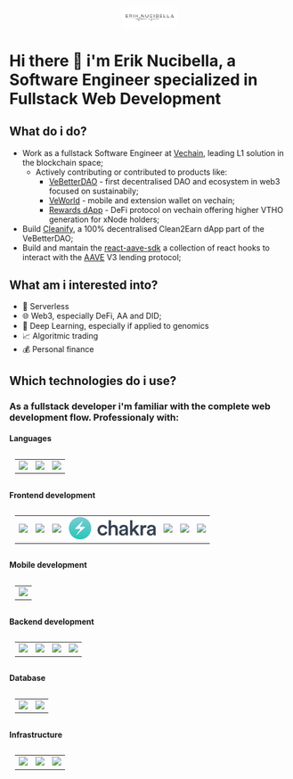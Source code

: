 <!--
**akanoce/akanoce** is a ✨ _special_ ✨ repository because its `README.md` (this file) appears on your GitHub profile.
-->
<div id="header" align="center">
  <img src="img/logo.png" width="100"/>
</div>

# Hi there 👋 i'm Erik Nucibella, a Software Engineer specialized in Fullstack Web Development

## What do i do?

- Work as a fullstack Software Engineer at [Vechain](http://vechain.org/), leading L1 solution in the blockchain space;
  - Actively contributing or contributed to products like:
     -  [VeBetterDAO](https://governanace.vebetterdao.org) - first decentralised DAO and ecosystem in web3 focused on sustainabily;
     -  [VeWorld](https://veworld.com) - mobile and extension wallet on vechain;
     -  [Rewards dApp](https://app.rewards.vechain.org) - DeFi protocol on vechain offering higher VTHO generation for xNode holders;
- Build [Cleanify](https://cleanify.vet/), a 100% decentralised Clean2Earn dApp part of the VeBetterDAO;
- Build and mantain the [react-aave-sdk](https://github.com/akanoce/react-aave-sdk) a collection of react hooks to interact with the [AAVE](https://aave.com) V3 lending protocol;

## What am i interested into?

- :satellite: Serverless
- :globe_with_meridians: Web3, especially DeFi, AA and DID;
- :100: Deep Learning, especially if applied to genomics
- :chart_with_upwards_trend: Algoritmic trading
- :moneybag: Personal finance

## Which technologies do i use?

### As a fullstack developer i'm familiar with the complete web development flow. Professionaly with:

#### Languages

<table style="padding:10px" >
  <tr>
    <td> 
  <img src='https://upload.wikimedia.org/wikipedia/commons/6/6a/JavaScript-logo.png?20120221235433' height='40px' />
    </td>
      
 <td>
  <img src='https://upload.wikimedia.org/wikipedia/commons/thumb/4/4c/Typescript_logo_2020.svg/1200px-Typescript_logo_2020.svg.png' height='40px' />
    </td>
     <td>
  <img src='https://upload.wikimedia.org/wikipedia/commons/thumb/c/c3/Python-logo-notext.svg/1024px-Python-logo-notext.svg.png' height='40px' />
    </td>
    
</tr>
  </table>

#### Frontend development

<table style="padding:10px" >
  <tr>
    <td> 
    <img src='https://p92.hu/binaries/content/gallery/p92website/technologies/htmlcssjs-overview.png'  height="40px" />
    </td>
      
 <td>
    <img src='https://upload.wikimedia.org/wikipedia/commons/thumb/a/a7/React-icon.svg/2300px-React-icon.svg.png' height="40px" />
    </td>
      <td> 
  <img src='https://upload.wikimedia.org/wikipedia/commons/thumb/8/8e/Nextjs-logo.svg/800px-Nextjs-logo.svg.png' height='40px' />
    </td>
      <td> 
  <img src='https://raw.githubusercontent.com/chakra-ui/chakra-ui/main/media/logo-colored@2x.png?raw=true' height='40px' />
    </td>
     <td>
    <img src='https://www.drupal.org/files/project-images/screenshot_361.png' height="40px" />
    </td>
             <td>
  <img src='https://redux.js.org/img/redux-logo-landscape.png' height='40px' />
    </td>
         <td>
  <img src='https://encrypted-tbn0.gstatic.com/images?q=tbn:ANd9GcSOE6WU1hB5GbzvotwnWGQFhcZ_BCWB8Yaw_A&s' height='40px' />
    </td>
    
    
</tr>

  </table>
  
#### Mobile development 
<table style="padding:10px" >
  <tr>
    <td> 
<img src='https://www.datocms-assets.com/45470/1631026680-logo-react-native.png' height='40px' />
    </td>
    
</tr>
  </table>
  
#### Backend development 
<table style="padding:10px" >
  <tr>
    <td> 
  <img src='https://upload.wikimedia.org/wikipedia/commons/thumb/7/7e/Node.js_logo_2015.svg/2560px-Node.js_logo_2015.svg.png' height='40px' />
    </td>
        <td> 
  <img src='https://cdn.worldvectorlogo.com/logos/fastapi-1.svg' height='40px' />
    </td>
         <td>
  <img src='https://www.geekandjob.com/uploads/wiki/2e5b0058b2d38158b21439fe06e9b8fabe3cb139.png' height='40px' />
    </td>
         <td>
  <img src='https://repository-images.githubusercontent.com/69495170/8125e100-61bc-11e9-8d9f-eb01f522f962' height='40px' />
    </td>
    
</tr>
  </table>

#### Database 
<table style="padding:10px" >
  <tr>
    <td> 
  <img src='https://upload.wikimedia.org/wikipedia/commons/thumb/9/93/MongoDB_Logo.svg/2560px-MongoDB_Logo.svg.png' height='40px' />
    </td>
        <td> 
  <img src='https://code.4noobz.net/wp-content/uploads/2019/07/MongoDB-Realm-database.png' height='40px' />
    </td>

    
</tr>
  </table>
  
#### Infrastructure 
<table style="padding:10px">
  <tr>
        <td> 
  <img src='https://d1.awsstatic.com/acs/characters/Logos/Docker-Logo_Horizontel_279x131.b8a5c41e56b77706656d61080f6a0217a3ba356d.png' height='40px' />
    </td>
            <td> 
  <img src='https://i0.wp.com/indomus.it/wp-content/uploads/Docker-Compose-Logo.jpg?fit=1851%2C889&ssl=1' height='40px' />
    </td>
            <td> 
  <img src='https://logowik.com/content/uploads/images/nginx7281.logowik.com.webp' height='40px' />
    </td>
    
</tr>
  </table>


